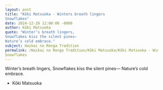 ```yaml
---
layout: post
title: "Kōki Matsuoka - Winters breath lingers
Snowflakes"
date: 2024-12-28 12:00:00 -0000
author: Kōki Matsuoka
quote: "Winter’s breath lingers,
Snowflakes kiss the silent pines—
Nature’s cold embrace."
subject: Haikai no Renga Tradition
permalink: /Haikai no Renga Tradition/Kōki Matsuoka/Kōki Matsuoka - Winters breath lingers
Snowflakes
---
```


Winter’s breath lingers,
Snowflakes kiss the silent pines—
Nature’s cold embrace.

- Kōki Matsuoka
